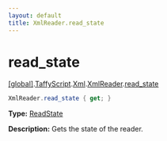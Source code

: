 ```yaml
---
layout: default
title: XmlReader.read_state
---
```


# read_state

[\[global\]]({{site.baseurl}}/docs/).[TaffyScript]({{site.baseurl}}/docs/TaffyScript/).[Xml]({{site.baseurl}}/docs/TaffyScript/Xml/).[XmlReader]({{site.baseurl}}/docs/TaffyScript/Xml/XmlReader/).[read_state]({{site.baseurl}}/docs/TaffyScript/Xml/XmlReader/read_state/)

```cs
XmlReader.read_state { get; }
```

**Type:** [ReadState](https://docs.microsoft.com/en-us/dotnet/api/system.xml.readstate?view=netframework-4.7)

**Description:** Gets the state of the reader.
